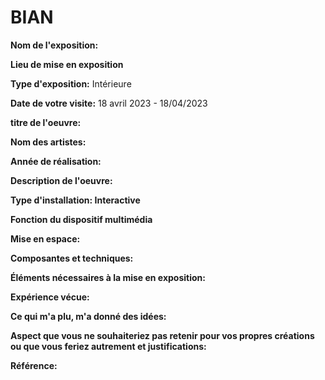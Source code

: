 # BIAN

**Nom de l'exposition:**


**Lieu de mise en exposition**

**Type d'exposition:**
Intérieure

**Date de votre visite:**
18 avril 2023 - 18/04/2023 

**titre de l'oeuvre:**

**Nom des artistes:**


**Année de réalisation:** 


**Description de l'oeuvre:**


**Type d'installation: Interactive**


**Fonction du dispositif multimédia**

**Mise en espace:**


**Composantes et techniques:**


**Éléments nécessaires à la mise en exposition:**


**Expérience vécue:**


**Ce qui m'a plu, m'a donné des idées:**


**Aspect que vous ne souhaiteriez pas retenir pour vos propres créations ou que vous feriez autrement et justifications:**


**Référence:**


